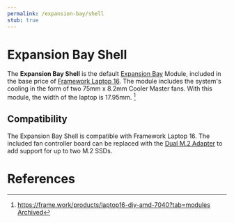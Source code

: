 ```yaml
---
permalink: /expansion-bay/shell
stub: true
---
```

# Expansion Bay Shell
The **Expansion Bay Shell** is the default [Expansion Bay](/expansion-bay) Module, included in the base price of [Framework Laptop 16](/framework-laptop-16). The module includes the system's cooling in the form of two 75mm x 8.2mm Cooler Master fans. With this module, the width of the laptop is 17.95mm. [^1]

## Compatibility
The Expansion Bay Shell is compatible with Framework Laptop 16. The included fan controller board can be replaced with the [Dual M.2 Adapter](/expansion-bay/dual-m2) to add support for up to two M.2 SSDs.

# References
[^1]: <https://frame.work/products/laptop16-diy-amd-7040?tab=modules> [Archived](http://web.archive.org/web/20241226062641/https://frame.work/products/laptop16-diy-amd-7040?tab=modules) 

